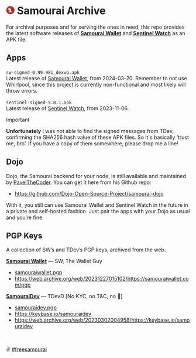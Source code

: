 # <img src="sw-logo.png" width="23" /> Samourai Archive

For archival purposes and for serving the ones in need, this repo provides the latest software releases of **[Samourai Wallet](https://web.archive.org/web/20240420204321/https://www.samouraiwallet.com/)** and **[Sentinel Watch](https://sentinel.watch/)** as an APK file.

## Apps

`sw-signed-0.99.98i_dexwp.apk`
<br>
Latest release of [Samourai Wallet](Samourai%20Wallet/sw-signed-0.99.98i_dexwp.apk), from 2024-03-20. Remember to not use Whirlpool, since this project  is currently non-functional and most likely will throw errors.

`sentinel-signed-5.0.1.apk`
<br>
Latest release of [Sentinel Watch](Sentinel%20Watch/sentinel-signed-5.0.1.apk), from 2023-11-06.

> [!IMPORTANT]
> **Unfortunately** I was not able to find the signed messages from TDev, confirming the SHA256 hash value of these APK files. So it's basically ‘trust me, bro’. If you have a copy of them somewhere, please drop me a line!

## Dojo

Dojo, the Samourai backend for your node, is still available and maintained by [PavelTheCoder](https://twitter.com/PavelTheCoder). You can get it here from his Github repo:

- https://github.com/Dojo-Open-Source-Project/samourai-dojo

With it, you still can use Samourai Wallet and Sentinel Watch in the future in a private and self-hosted fashion. Just pair the apps with your Dojo as usual and you’re fine.

## PGP Keys

A collection of SW’s and TDev’s PGP keys, archived from the web.

**[Samourai Wallet](https://twitter.com/SamouraiWallet)** — SW, The Wallet Guy
- [samouraiwallet.pgp](PGP%20Keys/samouraiwallet.pgp)
- https://web.archive.org/web/20231227015102/https://samouraiwallet.com/pgp

**[SamouraiDev](https://twitter.com/SamouraiDev)** — TDevD [No KYC, no T&C, no 🍌]

- [samouraidev.pgp](PGP%20Keys/samouraidev.pgp)
- https://keybase.io/samouraidev
- https://web.archive.org/web/20230302004958/https://keybase.io/samouraidev


<br>

✌️ [#freesamourai](https://twitter.com/search?q=%23freesamourai)
